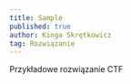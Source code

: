 ```yaml
---
title: Sample
published: true
author: Kinga Skrętkowicz
tag: Rozwiązanie
---
```


Przykładowe rozwiązanie CTF